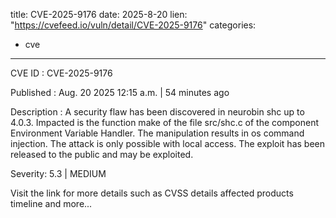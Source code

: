 
title: CVE-2025-9176
date: 2025-8-20
lien: "https://cvefeed.io/vuln/detail/CVE-2025-9176"
categories:
  - cve
---

CVE ID : CVE-2025-9176

Published :  Aug. 20
2025
12:15 a.m. | 54 minutes ago

Description : A security flaw has been discovered in neurobin shc up to 4.0.3. Impacted is the function make of the file src/shc.c of the component Environment Variable Handler. The manipulation results in os command injection. The attack is only possible with local access. The exploit has been released to the public and may be exploited.

Severity: 5.3 | MEDIUM

Visit the link for more details
such as CVSS details
affected products
timeline
and more...

